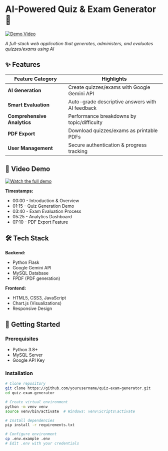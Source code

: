 # AI-Powered Quiz & Exam Generator 🚀

[![Demo Video](https://img.youtube.com/vi/6gH_RAfH3Ik/maxresdefault.jpg)](https://www.youtube.com/watch?v=6gH_RAfH3Ik)

*A full-stack web application that generates, administers, and evaluates quizzes/exams using AI*

## ✨ Features

| Feature Category | Highlights |
|-----------------|------------|
| **AI Generation** | Create quizzes/exams with Google Gemini API |
| **Smart Evaluation** | Auto-grade descriptive answers with AI feedback |
| **Comprehensive Analytics** | Performance breakdowns by topic/difficulty |
| **PDF Export** | Download quizzes/exams as printable PDFs |
| **User Management** | Secure authentication & progress tracking |

## 🎥 Video Demo

[![Watch the full demo](https://img.shields.io/badge/▶_Watch_Full_Demo-FF0000?style=for-the-badge&logo=youtube)](https://www.youtube.com/watch?v=6gH_RAfH3Ik)

**Timestamps:**
- 00:00 - Introduction & Overview
- 01:15 - Quiz Generation Demo
- 03:40 - Exam Evaluation Process
- 05:25 - Analytics Dashboard
- 07:10 - PDF Export Feature

## 🛠️ Tech Stack

**Backend:**
- Python Flask
- Google Gemini API
- MySQL Database
- FPDF (PDF generation)

**Frontend:**
- HTML5, CSS3, JavaScript
- Chart.js (Visualizations)
- Responsive Design

## 🚀 Getting Started

### Prerequisites
- Python 3.8+
- MySQL Server
- Google API Key

### Installation
```bash
# Clone repository
git clone https://github.com/yourusername/quiz-exam-generator.git
cd quiz-exam-generator

# Create virtual environment
python -m venv venv
source venv/bin/activate  # Windows: venv\Scripts\activate

# Install dependencies
pip install -r requirements.txt

# Configure environment
cp .env.example .env
# Edit .env with your credentials
